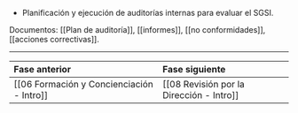  *  Planificación y ejecución de auditorías internas para evaluar el SGSI.

Documentos: [[Plan de auditoría]], [[informes]], [[no conformidades]], [[acciones correctivas]].

---

| Fase anterior                             | Fase siguiente                           |
| :---------------------------------------- | :--------------------------------------- |
| [[06 Formación y Concienciación - Intro]] | [[08 Revisión por la Dirección - Intro]] |


